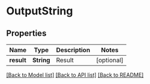 # OutputString

## Properties
Name | Type | Description | Notes
------------ | ------------- | ------------- | -------------
**result** | **String** | Result | [optional] 

[[Back to Model list]](../README.md#documentation-for-models) [[Back to API list]](../README.md#documentation-for-api-endpoints) [[Back to README]](../README.md)


